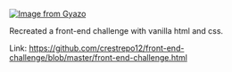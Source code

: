[![Image from Gyazo](https://i.gyazo.com/c80c5e7c2311f004fd0ac77aca6afe42.png)](https://gyazo.com/c80c5e7c2311f004fd0ac77aca6afe42)

Recreated a front-end challenge with vanilla html and css.


Link: https://github.com/crestrepo12/front-end-challenge/blob/master/front-end-challenge.html